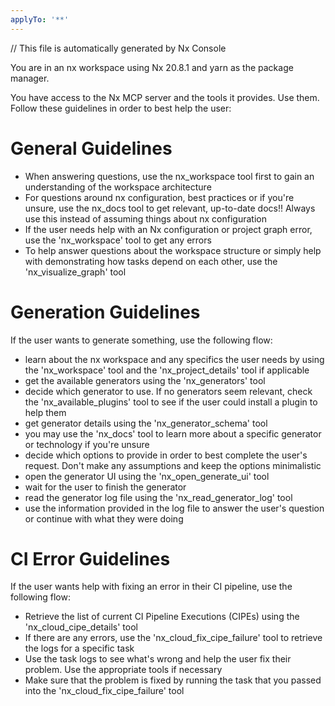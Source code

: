 ```yaml
---
applyTo: '**'
---
```


// This file is automatically generated by Nx Console

You are in an nx workspace using Nx 20.8.1 and yarn as the package manager.

You have access to the Nx MCP server and the tools it provides. Use them. Follow these guidelines in order to best help the user:

# General Guidelines
- When answering questions, use the nx_workspace tool first to gain an understanding of the workspace architecture
- For questions around nx configuration, best practices or if you're unsure, use the nx_docs tool to get relevant, up-to-date docs!! Always use this instead of assuming things about nx configuration
- If the user needs help with an Nx configuration or project graph error, use the 'nx_workspace' tool to get any errors
- To help answer questions about the workspace structure or simply help with demonstrating how tasks depend on each other, use the 'nx_visualize_graph' tool

# Generation Guidelines
If the user wants to generate something, use the following flow:

- learn about the nx workspace and any specifics the user needs by using the 'nx_workspace' tool and the 'nx_project_details' tool if applicable
- get the available generators using the 'nx_generators' tool
- decide which generator to use. If no generators seem relevant, check the 'nx_available_plugins' tool to see if the user could install a plugin to help them
- get generator details using the 'nx_generator_schema' tool
- you may use the 'nx_docs' tool to learn more about a specific generator or technology if you're unsure
- decide which options to provide in order to best complete the user's request. Don't make any assumptions and keep the options minimalistic
- open the generator UI using the 'nx_open_generate_ui' tool
- wait for the user to finish the generator
- read the generator log file using the 'nx_read_generator_log' tool
- use the information provided in the log file to answer the user's question or continue with what they were doing


# CI Error Guidelines
If the user wants help with fixing an error in their CI pipeline, use the following flow:
- Retrieve the list of current CI Pipeline Executions (CIPEs) using the 'nx_cloud_cipe_details' tool
- If there are any errors, use the 'nx_cloud_fix_cipe_failure' tool to retrieve the logs for a specific task
- Use the task logs to see what's wrong and help the user fix their problem. Use the appropriate tools if necessary
- Make sure that the problem is fixed by running the task that you passed into the 'nx_cloud_fix_cipe_failure' tool



